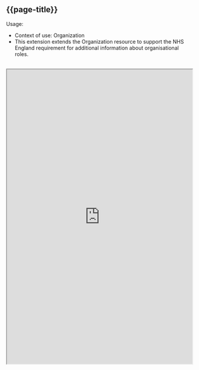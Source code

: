 ## {{page-title}}

Usage:
- Context of use: Organization
- This extension extends the Organization resource to support the NHS England requirement for additional information about organisational roles.
<br>


<iframe src="https://simplifier.net/guide/nhs-england-implementation-guide-stu1/Home/Profiles-and-Extensions/All-Extensions/Extension-England-OrganisationRole.page.md?version=current" height="800px" width="100%"></iframe>